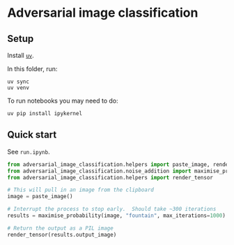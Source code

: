 # Adversarial image classification

## Setup

Install [`uv`](https://github.com/astral-sh/uv).

In this folder, run:

```
uv sync
uv venv
```

To run notebooks you may need to do:

```
uv pip install ipykernel
```

## Quick start

See `run.ipynb`.

```python
from adversarial_image_classification.helpers import paste_image, render_tensor
from adversarial_image_classification.noise_addition import maximise_probability
from adversarial_image_classification.helpers import render_tensor

# This will pull in an image from the clipboard
image = paste_image()

# Interrupt the process to stop early.  Should take ~300 iterations
results = maximise_probability(image, "fountain", max_iterations=1000)

# Return the output as a PIL image
render_tensor(results.output_image)
```
